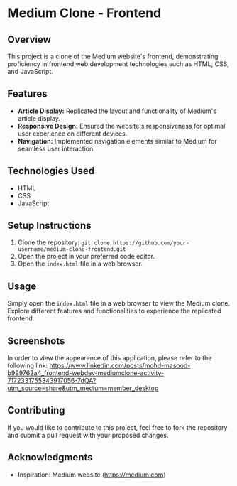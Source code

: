 

# Medium Clone - Frontend

## Overview

This project is a clone of the Medium website's frontend, demonstrating proficiency in frontend web development technologies such as HTML, CSS, and JavaScript.

## Features

- **Article Display:** Replicated the layout and functionality of Medium's article display.
- **Responsive Design:** Ensured the website's responsiveness for optimal user experience on different devices.
- **Navigation:** Implemented navigation elements similar to Medium for seamless user interaction.

## Technologies Used

- HTML
- CSS
- JavaScript

## Setup Instructions

1. Clone the repository: `git clone https://github.com/your-username/medium-clone-frontend.git`
2. Open the project in your preferred code editor.
3. Open the `index.html` file in a web browser.

## Usage

Simply open the `index.html` file in a web browser to view the Medium clone. Explore different features and functionalities to experience the replicated frontend.

## Screenshots

In order to view the appearence  of this application, please refer to the following link: 
https://www.linkedin.com/posts/mohd-masood-b999762a4_frontend-webdev-mediumclone-activity-7172331755343917056-7dQA?utm_source=share&utm_medium=member_desktop

## Contributing

If you would like to contribute to this project, feel free to fork the repository and submit a pull request with your proposed changes.


## Acknowledgments

- Inspiration: Medium website (https://medium.com)


